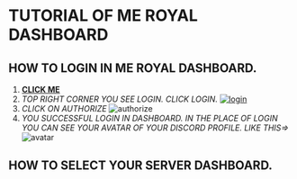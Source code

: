 # TUTORIAL OF ME ROYAL DASHBOARD

## **HOW TO LOGIN IN ME ROYAL DASHBOARD.**

1) **[CLICK ME](https://meroyalbot.xyz)**
2) *TOP RIGHT CORNER YOU SEE LOGIN. CLICK LOGIN.*
[![login](https://cdn.discordapp.com/attachments/796673457973624843/808258246937673740/IMG_20210208_140957.jpg)](https://meroyalbot.xyz)
3) *CLICK ON AUTHORIZE*
![authorize](https://cdn.discordapp.com/attachments/796673457973624843/808264103579615262/IMG_20210208_144229.jpg)
4) *YOU SUCCESSFUL LOGIN IN DASHBOARD. IN THE PLACE OF LOGIN YOU CAN SEE YOUR AVATAR OF YOUR DISCORD PROFILE. LIKE THIS=>*
![avatar](https://cdn.discordapp.com/attachments/796673457973624843/808265413380931624/IMG_20210208_144757.jpg)

## **HOW TO SELECT YOUR SERVER DASHBOARD.**

